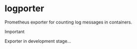 # logporter

Prometheus exporter for counting log messages in containers.

> [!IMPORTANT]
> Exporter in development stage...
